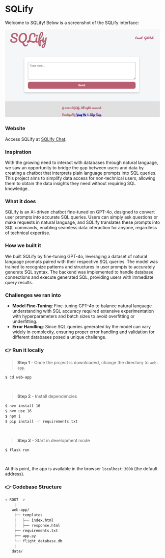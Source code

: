 # SQLify

Welcome to SQLify! Below is a screenshot of the SQLify interface:

![SQLify Webpage](data/webpage.png "SQLify Webpage")

### Website
Access SQLify at [SQLify Chat](https://sqlify-chat.vercel.app/).

### Inspiration
With the growing need to interact with databases through natural language, we saw an opportunity to bridge the gap between users and data by creating a chatbot that interprets plain language prompts into SQL queries. 
This project aims to simplify data access for non-technical users, allowing them to obtain the data insights they need without requiring SQL knowledge.

### What it does
SQLify is an AI-driven chatbot fine-tuned on GPT-4o, designed to convert user prompts into accurate SQL queries. Users can simply ask questions or make requests in natural language, and SQLify translates these prompts into SQL commands, enabling seamless data interaction for anyone, regardless of technical expertise.

### How we built it
We built SQLify by fine-tuning GPT-4o, leveraging a dataset of natural language prompts paired with their respective SQL queries. The model was trained to recognize patterns and structures in user prompts to accurately generate SQL syntax. The backend was implemented to handle database connections and execute generated SQL, providing users with immediate query results.

### Challenges we ran into
- **Model Fine-Tuning**: Fine-tuning GPT-4o to balance natural language understanding with SQL accuracy required extensive experimentation with hyperparameters and batch sizes to avoid overfitting or underfitting.
- **Error Handling**: Since SQL queries generated by the model can vary widely in complexity, ensuring proper error handling and validation for different databases posed a unique challenge.

### 👉 Run it locally 

> **Step 1** - Once the project is downloaded, change the directory to `web-app`. 

```bash
$ cd web-app
```

<br >

> **Step 2** - Install dependencies

```bash
$ nvm install 16
$ nvm use 16
$ npm i
$ pip install -r requirements.txt
```

<br />

> **Step 3** - Start in development mode

```bash
$ flask run
```

<br />

At this point, the app is available in the browser `localhost:3000` (the default address).


### 👉 Codebase Structure

```bash
< ROOT  >
    |
   web-app/
    ├── templates
    │   ├── index.html
    │   ├── response.html
    ├── requirements.txt
    ├── app.py
    └── flight_database.db
    |
   data/
```

<br />


